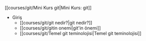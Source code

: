 [[courses/git/Mini Kurs git|Mini Kurs: git]]
* Giriş
	- [[courses/git/git nedir?|git nedir?]]
	* [[courses/git/gitin onemi|git'in önemi]]
	 * [[courses/git/Temel git teminolojisi|Temel git teminolojisi]]

